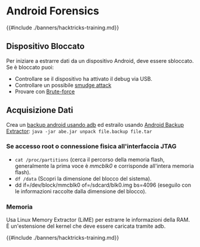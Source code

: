 # Android Forensics

{{#include ./banners/hacktricks-training.md}}

## Dispositivo Bloccato

Per iniziare a estrarre dati da un dispositivo Android, deve essere sbloccato. Se è bloccato puoi:

- Controllare se il dispositivo ha attivato il debug via USB.
- Controllare un possibile [smudge attack](https://www.usenix.org/legacy/event/woot10/tech/full_papers/Aviv.pdf)
- Provare con [Brute-force](https://www.cultofmac.com/316532/this-brute-force-device-can-crack-any-iphones-pin-code/)

## Acquisizione Dati

Crea un [backup android usando adb](mobile-pentesting/android-app-pentesting/adb-commands.md#backup) ed estrailo usando [Android Backup Extractor](https://sourceforge.net/projects/adbextractor/): `java -jar abe.jar unpack file.backup file.tar`

### Se accesso root o connessione fisica all'interfaccia JTAG

- `cat /proc/partitions` (cerca il percorso della memoria flash, generalmente la prima voce è _mmcblk0_ e corrisponde all'intera memoria flash).
- `df /data` (Scopri la dimensione del blocco del sistema).
- dd if=/dev/block/mmcblk0 of=/sdcard/blk0.img bs=4096 (eseguilo con le informazioni raccolte dalla dimensione del blocco).

### Memoria

Usa Linux Memory Extractor (LiME) per estrarre le informazioni della RAM. È un'estensione del kernel che deve essere caricata tramite adb.

{{#include ./banners/hacktricks-training.md}}
